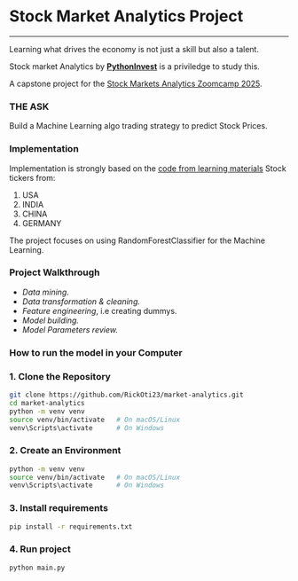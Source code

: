 # Stock Market Analytics Project
---
Learning what drives the economy is not just a skill but also a talent.

Stock market Analytics by [**PythonInvest**](https://pythoninvest.com/) is a priviledge to study this.

A capstone project for the [Stock Markets Analytics Zoomcamp 2025](https://courses.datatalks.club/sma-zoomcamp-2025/).

### **THE ASK**
Build a Machine Learning algo trading strategy to predict Stock Prices.
### Implementation

Implementation is strongly based on the [code from learning materials](https://github.com/DataTalksClub/stock-markets-analytics-zoomcamp/tree/main) 
Stock tickers from:
  1. USA
  2. INDIA
  3. CHINA
  4. GERMANY

The project focuses on using RandomForestClassifier for the Machine Learning.

### Project Walkthrough
- *Data mining.*
- *Data transformation & cleaning.*
- *Feature engineering*, i.e creating dummys.
- *Model building.*
- *Model Parameters review.*

### How to run the model in your Computer
### 1. Clone the Repository
```bash
git clone https://github.com/RickOti23/market-analytics.git
cd market-analytics
python -m venv venv
source venv/bin/activate   # On macOS/Linux
venv\Scripts\activate      # On Windows
```
### 2. Create an Environment
```bash
python -m venv venv
source venv/bin/activate   # On macOS/Linux
venv\Scripts\activate      # On Windows
```

### 3. Install requirements
```bash
pip install -r requirements.txt
```
### 4. Run project
```bash
python main.py
```


